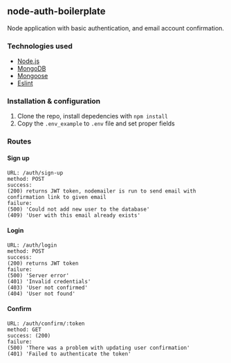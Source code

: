 ## node-auth-boilerplate
Node application with basic authentication, and email account confirmation.

### Technologies used
- <a href="https://nodejs.org/en/">Node.js</a>
- <a href="https://www.mongodb.com/">MongoDB</a>
- <a href="https://mongoosejs.com/">Mongoose</a>
- <a href="https://eslint.org/">Eslint</a>


### Installation & configuration
1. Clone the repo, install depedencies with `npm install`
2. Copy the `.env_example` to `.env` file and set proper fields

### Routes

#### Sign up

```
URL: /auth/sign-up
method: POST
success: 
(200) returns JWT token, nodemailer is run to send email with confirmation link to given email
failure: 
(500) 'Could not add new user to the database'
(409) 'User with this email already exists'
```

#### Login

```
URL: /auth/login
method: POST
success: 
(200) returns JWT token
failure: 
(500) 'Server error'
(401) 'Invalid credentials'
(403) 'User not confirmed'
(404) 'User not found'
```

#### Confirm
```
URL: /auth/confirm/:token
method: GET
success: (200)
failure: 
(500) 'There was a problem with updating user confirmation'
(401) 'Failed to authenticate the token'
```
